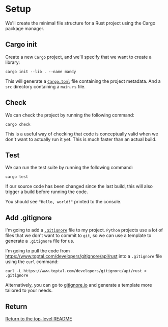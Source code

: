 # Setup

We'll create the minimal file structure for a Rust project using the Cargo package manager.

## Cargo init

Create a new `Cargo` project, and we'll specify that we want to create a library:

```shell
cargo init --lib . --name mandy
```

This will generate a [`Cargo.toml`](./Cargo.toml) file containing the project metadata.
And a `src` directory containing a `main.rs` file.

## Check

We can check the project by running the following command:

```shell
cargo check
```

This is a useful way of checking that code is conceptually valid when we don't want to actually run it yet.
This is much faster than an actual build.

## Test

We can run the test suite by running the following command:

```shell
cargo test
```

If our source code has been changed since the last build, this will also trigger a build before running the code.

You should see `"Hello, world!"` printed to the console.

## Add .gitignore

I'm going to add a [`.gitignore`](./.gitignore) file to my project.
`Python` projects use a lot of files that we don't want to commit to `git`, so we can use a template to generate a `.gitignore` file for us.

I'm going to pull the code from https://www.toptal.com/developers/gitignore/api/rust into a `.gitignore` file using the `curl` command:

```shell
curl -L https://www.toptal.com/developers/gitignore/api/rust > .gitignore
```

Alternatively, you can go to [gitignore.io](https://gitignore.io/) and generate a template more tailored to your needs.

## Return

[Return to the top-level README](./../../README.md)
